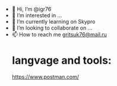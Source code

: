 - 👋 Hi, I’m @igr76
- 👀 I’m interested in ...
- 🌱 I’m currently learning on Skypro
- 💞️ I’m looking to collaborate on ...
- 📫 How to reach me gritsuk76@mail.ru
  # langvage and tools:
  https://www.postman.com/ 

<!---
igr76/igr76 is a ✨ special ✨ repository because its `README.md` (this file) appears on your GitHub profile.
You can click the Preview link to take a look at your changes.
--->
